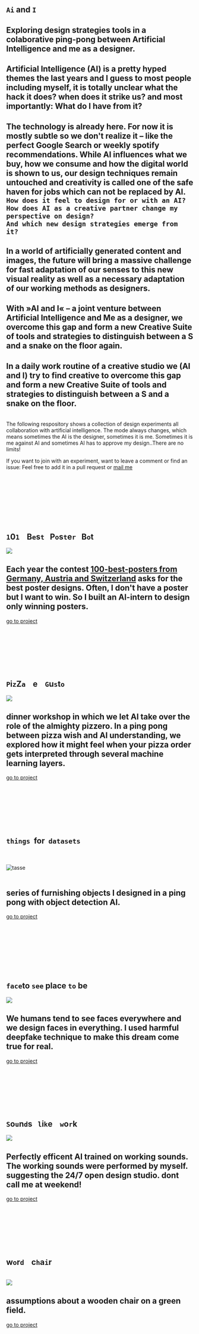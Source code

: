 <!---   I N T R O   --->

## `Ai` and `I`  

## Exploring design strategies tools in a colaborative ping-pong between Artificial Intelligence and me as a designer.
## Artificial Intelligence (AI) is a pretty hyped themes the last years and I guess to most people including myself, it is totally unclear what the hack it does? when does it strike us? and most importantly: What do I have from it?  
## The technology is already here. For now it is mostly subtle so we don't realize it – like the perfect Google Search or weekly spotify recommendations. While AI influences what we buy, how we consume and how the digital world is shown to us, our design techniques remain untouched and creativity is called one of the safe haven for jobs which can not be replaced by AI. <br> `How does it feel to design for or with an AI?` <br> `How does AI as a creative partner change my perspective on design?` <br> `And which new design strategies emerge from it?`
## In a world of artificially generated content and images, the future will bring a massive challenge for fast adaptation of our senses to this new visual reality as well as a necessary adaptation of our working methods as designers.
## With »AI and I« – a joint venture between Artificial Intelligence and Me as a designer, we overcome this gap and form a new Creative Suite of tools and strategies to distinguish between a S and a snake on the floor again.
## In a daily work routine of a creative studio we (AI and I) try to find creative to overcome this gap and form a new Creative Suite of tools and strategies to distinguish between a S and a snake on the floor.
<br>
The following respository shows a collection of design experiments all collaboration with artificial intelligence.  
The mode always changes, which means sometimes the AI is the designer, sometimes it is me.  
Sometimes it is me against AI and sometimes AI has to approve my design..There are no limits!   

If you want to join with an experiment, want to leave a comment or find an issue: Feel free to add it in a pull request or [mail me](mailto:ciao@pl80.cc?subject=[GitHub]AI%20and%20I)   
<br><br><br><br><br><br><br><br>




<!---   P O S T E R   --->

## `1`0`1`&nbsp;&nbsp;&nbsp; B`e`s`t`&nbsp;&nbsp;&nbsp;P`o`s`t`e`r`&nbsp;&nbsp;&nbsp;B`o`t
<img src="img/thumb-poster.jpg">  

## Each year the contest [100-best-posters from Germany, Austria and Switzerland](http://100-beste-plakate.de/) asks for the best poster designs. Often, I don't have a poster but I want to win. So I built an AI-intern to design only winning posters.  
[go to project](https://github.com/FelixPlastik/AI-and-I/tree/master/101%20best%20poster%20bot) 
<br><br><br><br><br><br><br><br>





<!---   P I Z Z A   --->

## `P`i`z`Z`a`&nbsp;&nbsp;&nbsp; e &nbsp;&nbsp;&nbsp;`G`u`s`t`o`
<img src="img/pizza.gif">  

## dinner workshop in which we let AI take over the role of the almighty pizzero. In a ping pong between pizza wish and AI understanding, we explored how it might feel when your pizza order gets interpreted through several machine learning layers.  
[go to project](https://github.com/FelixPlastik/AI-and-I/tree/master/pizza%20e%20gusto)
<br><br><br><br><br><br><br><br>




<!---   O B J E K T E   --->

## `things`&nbsp; for &nbsp;`datasets`    
&nbsp; <br>    
![tasse](/img/thumb-objects.gif)    
<br>   

## series of furnishing objects I designed in a ping pong with object detection AI.<br>   
[go to project](https://github.com/FelixPlastik/AI-and-I/tree/master/things%20for%20datasets)   
<br><br><br><br><br><br><br><br>




<!---   F E N S T E R   --->

## `face`to `see` place `to` be 
<img src="img/thumb-fenster.jpg">  

## We humans tend to see faces everywhere and we design faces in everything. I used harmful deepfake technique to make this dream come true for real.
[go to project](seeing-is-believing/README.md)
<br><br><br><br><br><br><br><br>




<!---   S O U N D    --->

## `S`o`u`n`d`s &nbsp;&nbsp;`l`i`k`e &nbsp;&nbsp; `w`o`r`k 
<img src="img/thumb-sound.jpg">  

## Perfectly efficent AI trained on working sounds. The working sounds were performed by myself. suggesting the 24/7 open design studio. dont call me at weekend!
[go to project](https://github.com/FelixPlastik/AI-and-I/tree/master/sounds%20like%20work)
<br><br><br><br><br><br><br><br>




<!---   S T U H L   --->

## w`o`r`d`&nbsp;&nbsp;&nbsp; c`h`a`i`r   

<br>
<img src="img/thumb-chair.gif">    
<br>   

## assumptions about a wooden chair on a green field.   
[go to project](https://github.com/FelixPlastik/AI-and-I/tree/master/word%20chair)

<br><br><br><br><br><br><br>
